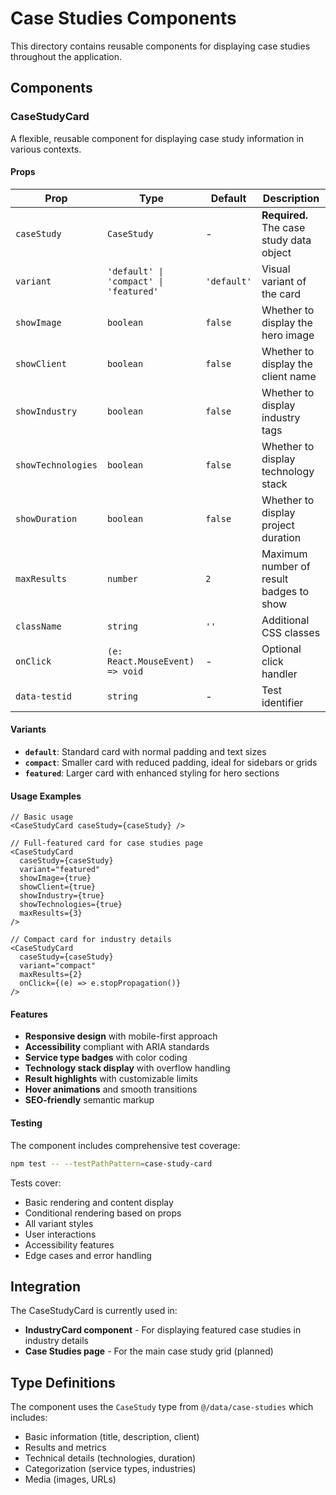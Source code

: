 # Case Studies Components

This directory contains reusable components for displaying case studies throughout the application.

## Components

### CaseStudyCard

A flexible, reusable component for displaying case study information in various contexts.

#### Props

| Prop               | Type                                   | Default     | Description                              |
| ------------------ | -------------------------------------- | ----------- | ---------------------------------------- |
| `caseStudy`        | `CaseStudy`                            | -           | **Required.** The case study data object |
| `variant`          | `'default' \| 'compact' \| 'featured'` | `'default'` | Visual variant of the card               |
| `showImage`        | `boolean`                              | `false`     | Whether to display the hero image        |
| `showClient`       | `boolean`                              | `false`     | Whether to display the client name       |
| `showIndustry`     | `boolean`                              | `false`     | Whether to display industry tags         |
| `showTechnologies` | `boolean`                              | `false`     | Whether to display technology stack      |
| `showDuration`     | `boolean`                              | `false`     | Whether to display project duration      |
| `maxResults`       | `number`                               | `2`         | Maximum number of result badges to show  |
| `className`        | `string`                               | `''`        | Additional CSS classes                   |
| `onClick`          | `(e: React.MouseEvent) => void`        | -           | Optional click handler                   |
| `data-testid`      | `string`                               | -           | Test identifier                          |

#### Variants

- **`default`**: Standard card with normal padding and text sizes
- **`compact`**: Smaller card with reduced padding, ideal for sidebars or grids
- **`featured`**: Larger card with enhanced styling for hero sections

#### Usage Examples

```tsx
// Basic usage
<CaseStudyCard caseStudy={caseStudy} />

// Full-featured card for case studies page
<CaseStudyCard
  caseStudy={caseStudy}
  variant="featured"
  showImage={true}
  showClient={true}
  showIndustry={true}
  showTechnologies={true}
  maxResults={3}
/>

// Compact card for industry details
<CaseStudyCard
  caseStudy={caseStudy}
  variant="compact"
  maxResults={2}
  onClick={(e) => e.stopPropagation()}
/>
```

#### Features

- **Responsive design** with mobile-first approach
- **Accessibility** compliant with ARIA standards
- **Service type badges** with color coding
- **Technology stack display** with overflow handling
- **Result highlights** with customizable limits
- **Hover animations** and smooth transitions
- **SEO-friendly** semantic markup

#### Testing

The component includes comprehensive test coverage:

```bash
npm test -- --testPathPattern=case-study-card
```

Tests cover:

- Basic rendering and content display
- Conditional rendering based on props
- All variant styles
- User interactions
- Accessibility features
- Edge cases and error handling

## Integration

The CaseStudyCard is currently used in:

- **IndustryCard component** - For displaying featured case studies in industry details
- **Case Studies page** - For the main case study grid (planned)

## Type Definitions

The component uses the `CaseStudy` type from `@/data/case-studies` which includes:

- Basic information (title, description, client)
- Results and metrics
- Technical details (technologies, duration)
- Categorization (service types, industries)
- Media (images, URLs)
